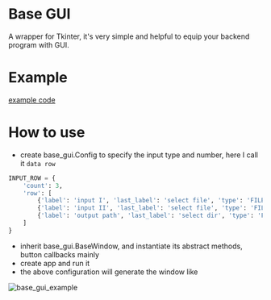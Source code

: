 # Base GUI

A wrapper for Tkinter, it's very simple and helpful to equip your backend program with GUI.

# Example

[example code](./demo/demo.py)

# How to use

- create base_gui.Config to specify the input type and number, here I call it `data row`

```python
INPUT_ROW = {
    'count': 3,
    'row': [
        {'label': 'input I', 'last_label': 'select file', 'type': 'FILE'},
        {'label': 'input II', 'last_label': 'select file', 'type': 'FILE'},
        {'label': 'output path', 'last_label': 'select dir', 'type': 'FILE'},
    ]
}
```

- inherit base_gui.BaseWindow, and instantiate its abstract methods, button callbacks mainly
- create app and run it
- the above configuration will generate the window like

![base_gui_example](./demo/example.jpg)
